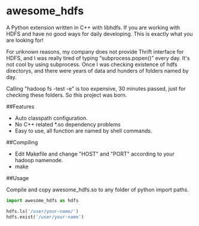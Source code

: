 # awesome_hdfs
A Python extension written in C++ with libhdfs. If you are working with HDFS and have no good ways for daily developing. This is exactly what you are looking for!

For unknown reasons, my company does not provide Thrift interface for HDFS, and I was really tired of typing “subprocess.popen()” every day. It's not cool by using subprocess. Once I was checking existence of hdfs directorys, and there were years of data and hunders of folders named by day. 

Calling "hadoop fs -test -e" is too expensive, 30 minutes passed, just for checking these folders. So this project was born.

##Features

* Auto classpath configuration.
* No C++ related *.so dependency problems
* Easy to use, all function are named by shell commands.

##Compiling

* Edit Makefile and change "HOST" and "PORT" according to your hadoop namenode.
* make

##Usage

Compile and copy awesome_hdfs.so to any folder of python import paths.
```python
import awesome_hdfs as hdfs

hdfs.ls('/user/your-name/')
hdfs.exist('/user/your-name')

```


